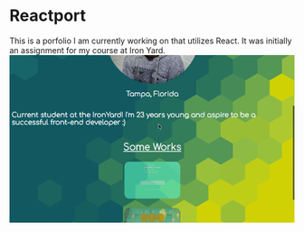 # Reactport

This is a porfolio I am currently working on that utilizes React. It was initially an assignment for my course at Iron Yard.    
![](https://github.com/hurricanefan93/reactport/blob/master/Portfolio2.gif)

